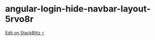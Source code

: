 # angular-login-hide-navbar-layout-5rvo8r

[Edit on StackBlitz ⚡️](https://stackblitz.com/edit/angular-login-hide-navbar-layout-5rvo8r)